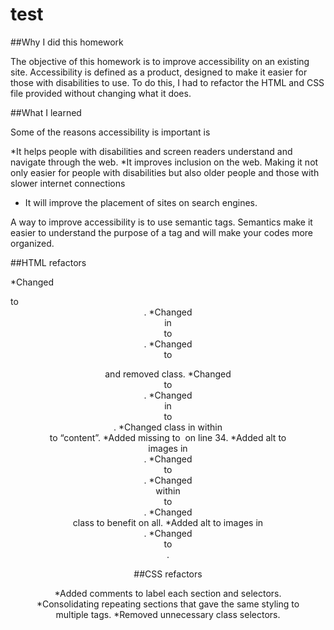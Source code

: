 # test

##Why I did this homework

The objective of this homework is to improve accessibility on an existing site. Accessibility is defined as a product, designed to make it easier for those with disabilities to use. To do this, I had to refactor the HTML and CSS file provided without changing what it does.

##What I learned

Some of the reasons accessibility is important is

*It helps people with disabilities and screen readers understand and navigate through the web.
*It improves inclusion on the web. Making it not only easier for people with disabilities but also older people and those with slower internet connections
* It will improve the placement of sites on search engines.

 A way to improve accessibility is to use semantic tags. Semantics make it easier to understand the purpose of a tag and will make your codes more organized. 

##HTML refactors

*Changed <div class=”content”> to <header>.
*Changed <div> in <header> to <nav>.
*Changed <div class="hero"></div> to <figure> and removed class.
*Changed <div class=”content”> to <main>.
*Changed <div> in <main> to <section>.
*Changed class in <sections> within <main> to “content”.
*Added missing <id> to <img> on line 34.
*Added alt to images in <main>.
*Changed <div class=”benefits”> to <aside>.
*Changed <div> within <aside> to <section>.
*Changed <section> class to benefit on all.
*Added alt to images in <aside>.
*Changed <div class=”footer”> to <footer>.

##CSS refactors

*Added comments to label each section and selectors.
*Consolidating repeating sections that gave the same styling to multiple tags.
*Removed unnecessary class selectors.

